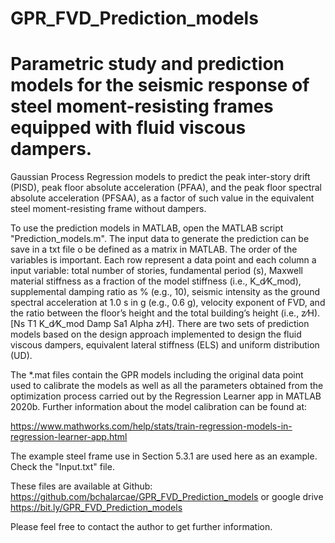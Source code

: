 # GPR_FVD_Prediction_models
# Parametric study and prediction models for the seismic response of steel moment-resisting frames equipped with fluid viscous dampers.

Gaussian Process Regression models to predict the peak inter-story drift (PISD),
peak floor absolute acceleration (PFAA), and the peak floor spectral absolute acceleration (PFSAA),
as a factor of such value in the equivalent steel moment-resisting frame without dampers.

To use the prediction models in MATLAB, open the MATLAB script "Prediction_models.m".
The input data to generate the prediction can be save in a txt file o be defined as a matrix in MATLAB.
The order of the variables is important. Each row represent a data point and each column a input variable:
total number of stories, fundamental period (s), Maxwell material stiffness as a fraction of the model stiffness (i.e., K_d⁄K_mod), supplemental damping ratio as % (e.g., 10), seismic intensity as the ground spectral acceleration at 1.0 s in g (e.g., 0.6 g), velocity exponent of FVD, and the ratio between the floor’s height and the total building’s height (i.e., z⁄H). [Ns T1 K_d⁄K_mod  Damp Sa1 Alpha z⁄H]. There are two sets of prediction models based on the design approach implemented to design the fluid viscous dampers, equivalent lateral stiffness (ELS) and uniform distribution (UD).

The *.mat files contain the GPR models including the original data point used to calibrate the models as well as all the parameters obtained
from the optimization process carried out by the Regression Learner app in MATLAB 2020b. Further information about the model calibration can be found at:

https://www.mathworks.com/help/stats/train-regression-models-in-regression-learner-app.html

The example steel frame use in Section 5.3.1 are used here as an example. Check the "Input.txt" file.

These files are available at Github:
https://github.com/bchalarcae/GPR_FVD_Prediction_models
or google drive
https://bit.ly/GPR_FVD_Prediction_models

Please feel free to contact the author to get further information.

